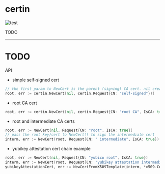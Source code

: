 certin
=======

![test](https://github.com/joemiller/certin/workflows/test/badge.svg)

TODO

------------------------------------------------------------------------------

TODO
====

API

* simple self-signed cert

```go
// the first param to NewCert is the parent (signing) CA cert. nil creates a self-signed cert
root, err := certin.NewCert(nil, certin.Request{CN: "self-signed"}))
```

* root CA cert

```go
root, err := certin.NewCert(nil, certin.Request{CN: "root CA", IsCA: true}))
```

* root and intermediate CA certs

```go
root, err := NewCert(nil, Request{CN: "root", IsCA: true})
// pass the root key/cert to NewCert() to sign the intermediate cert
interm, err := NewCert(root, Request{CN: " intermediate", IsCA: true})
```

* yubikey attestation cert chain example
```go
root, err := NewCert(nil, Request{CN: "yubico root", IsCA: true})
interm, err := NewCert(root, Request{CN: "yubikey attestation intermediate", IsCA: true})
yubikeyAttestationCert, err := NewCertFromX509Template(interm, *x509.Certificate{.... all the details in a yubikey attestation cert ...})
```